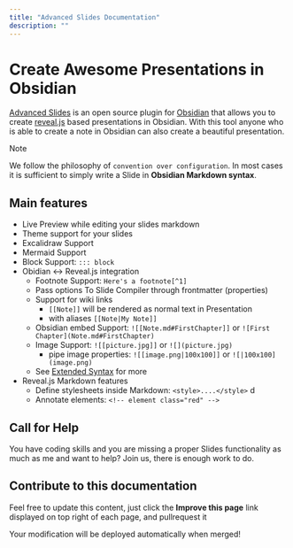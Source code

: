 ```yaml
---
title: "Advanced Slides Documentation"
description: ""
---
```

# Create Awesome Presentations in Obsidian


[Advanced Slides](https://github.com/ebullient/obsidian-slides-extended) is an open source plugin for [Obsidian](https://obsidian.md/) that allows you to create [reveal.js](https://revealjs.com/) based presentations in Obsidian. With this tool anyone who is able to create a note in Obsidian can also create a beautiful presentation. 

> [!NOTE] 
> We follow the philosophy of `convention over configuration`.
> In most cases it is sufficient to simply write a Slide in **Obsidian Markdown syntax**.

## Main features

- Live Preview while editing your slides markdown
- Theme support for your slides
- Excalidraw Support
- Mermaid Support
- Block Support: `::: block`
- Obidian <-> Reveal.js integration
    - Footnote Support: `Here's a footnote[^1]`
    - Pass options To Slide Compiler through frontmatter (properties)
    - Support for wiki links
        - `[[Note]]` will be rendered as normal text in Presentation
        - with aliases `[[Note|My Note]]`
    - Obsidian embed Support: `![[Note.md#FirstChapter]]` or `![First Chapter](Note.md#FirstChapter)`
    - Image Support: `![[picture.jpg]]` or `![](picture.jpg)`
        - pipe image properties: `![[image.png|100x100]]` or `![|100x100](image.png)`
    - See [Extended Syntax](/docs/extend-syntax/) for more
- Reveal.js Markdown features
    - Define stylesheets inside Markdown: `<style>....</style>` d
    - Annotate elements: `<!-- element class="red" -->`

## Call for Help

You have coding skills and you are missing a proper Slides functionality as much as me and want to help? Join us, there is enough work to do.

## Contribute to this documentation

Feel free to update this content, just click the **Improve this page** link displayed on top right of each page, and pullrequest it

Your modification will be deployed automatically when merged!
